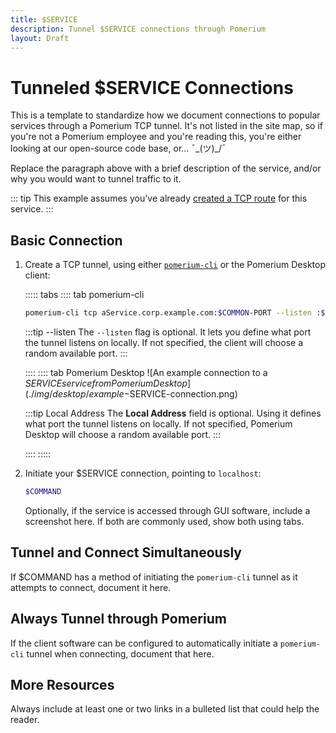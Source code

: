 ```yaml
---
title: $SERVICE
description: Tunnel $SERVICE connections through Pomerium
layout: Draft
---
```


# Tunneled $SERVICE Connections

This is a template to standardize how we document connections to popular services through a Pomerium TCP tunnel. It's not listed in the site map, so if you're not a Pomerium employee and you're reading this, you're either looking at our open-source code base, or... ¯\_(ツ)_/¯

Replace the paragraph above with a brief description of the service, and/or why you would want to tunnel traffic to it.

::: tip
This example assumes you've already [created a TCP route](/tcp/readme.md#configure-routes) for this service.
:::

 ## Basic Connection

 1. Create a TCP tunnel, using either [`pomerium-cli`](/releases.md#pomerium-cli) or the Pomerium Desktop client:

    ::::: tabs
    :::: tab pomerium-cli
    ```bash
    pomerium-cli tcp aService.corp.example.com:$COMMON-PORT --listen :$ANOTHER-PORT
    ```

    :::tip --listen
    The `--listen` flag is optional. It lets you define what port the tunnel listens on locally. If not specified, the client will choose a random available port.
    :::

    ::::
    :::: tab Pomerium Desktop
    \![An example connection to a $SERVICE service from Pomerium Desktop](./img/desktop/example-$SERVICE-connection.png) <!-- Remove the escape \ -->

    :::tip Local Address
    The **Local Address** field is optional. Using it defines what port the tunnel listens on locally. If not specified, Pomerium Desktop will choose a random available port.
    :::

    ::::
    :::::

1. Initiate your $SERVICE connection, pointing to `localhost`:

    ```bash
    $COMMAND
    ```
    Optionally, if the service is accessed through GUI software, include a screenshot here. If both are commonly used, show both using tabs.

## Tunnel and Connect Simultaneously

If $COMMAND has a method of initiating the `pomerium-cli` tunnel as it attempts to connect, document it here.

## Always Tunnel through Pomerium

If the client software can be configured to automatically initiate a `pomerium-cli` tunnel when connecting, document that here.

## More Resources

Always include at least one or two links in a bulleted list that could help the reader.